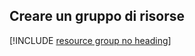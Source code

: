 ## <a name="create-a-resource-group"></a>Creare un gruppo di risorse

[!INCLUDE [resource group no heading](app-service-web-create-resource-group-no-h-scus.md)]